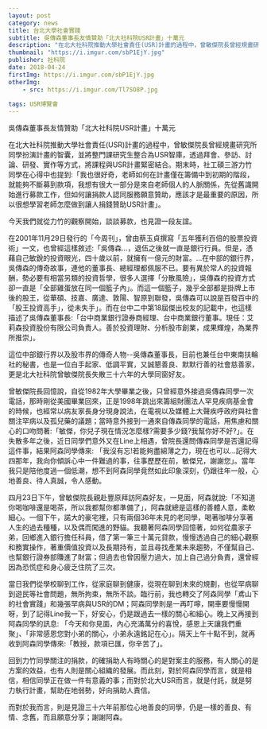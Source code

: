 ```yaml
---
layout: post
category: news
title: 台北大學社會實踐
subtitle: 吳傳森董事長友情贊助「北大社科院USR計畫」十萬元
description: "在北大社科院推動大學社會責任(USR)計畫的過程中，曾敏傑院長曾經規畫研究所同學扮演計畫的智囊，並將整門課研究生整合為USR智庫..."
thumbnail: "https://i.imgur.com/sbP1EjY.jpg"
publisher: 社科院
date: 2018-04-24
firstImg: https://i.imgur.com/sbP1EjY.jpg
otherImg:
    - src: https://i.imgur.com/Tl7SO8P.jpg
    
tags: USR博覽會
---
```


吳傳森董事長友情贊助「北大社科院USR計畫」十萬元

在北大社科院推動大學社會責任(USR)計畫的過程中，曾敏傑院長曾經規畫研究所同學扮演計畫的智囊，並將整門課研究生整合為USR智庫，透過拜會、參訪、討論、研發、實作等方式，將課程與USR計畫緊密結合。期末時，社工碩三游力竹同學在心得中也提到:「我也很好奇，老師如何在計畫僅在籌備中到初期的階段，就能夠不斷募到款項，我想有很大一部分是來自老師個人的人脈關係，先從舊識開始進行募款工作，但如何讓捐款人認同服務願意贊助，應該才是最重要的原因，所以很想學習老師怎麼做到讓人捐錢贊助USR計畫」。

今天我們就從力竹的觀察開始，談談募款，也見證一段友誼。

在2001年11月29日發行的「今周刊」，曾由蔡玉貞撰寫「五年獲利百倍的股票投資術」一文，也曾經這樣敘述:「吳傳森…，退伍之後就一直是銀行行員。但是，憑藉自己敏銳的投資眼光，四十歲以前，就擁有一億元的財富。…在中部的銀行界，吳傳森的傳奇故事，連他的董事長、總經理都佩服不已。要有異於常人的投資報酬，勢必要有相當另類的投資哲學，很多人選擇「分散風險」，吳傳森的投資方式卻一直是「全部雞蛋放在同一個籃子內」。而這一個籃子，幾乎全部都是掛牌上市後的股王，從華碩、技嘉、廣達、敦陽、智原到聯發，吳傳森可以說是百發百中的「股王投資高手」，從未失手」。而在台中二中第18屆傑出校友的記載中，也這樣描述了吳傳森董事長:「台中商業銀行證券商經理、台中商業銀行董事。現任：艾莉森投資股份有限公司負責人。善於投資理財、分析股市創業，成果輝煌，為業界所推崇」。

這位中部銀行界以及股市界的傳奇人物--吳傳森董事長，目前也兼任台中東南扶輪社的秘書，也是一位白手起家、低調平實，又誠懇善良、默默行善的社會慈善家，更是北大社科院曾敏傑院長失散三十六年的大學同窗好友。

曾敏傑院長回憶說，自從1982年大學畢業之後，只曾經意外接過吳傳森同學一次電話，那時剛從美國畢業回來，正是1998年跳出來籌組財團法人罕見疾病基金會的時候，也經常以病友家長身分現身說法，在電視以及媒體上大聲疾呼政府與社會關注罕病以及孤兒藥的議題；當時意外接到一通來自傳森同學的電話，用焦慮和關心的口吻問著:「敏傑，你兒子現在情況怎麼樣?需要多少錢?我幫你好不好?」。在失散多年之後，近日同學們意外又在Line上相遇，曾院長還問傳森同學是否還記得這件事，結果阿森同學傳來: 「我沒有忘!若能夠盡綿薄之力，現在也可以…記得大四那年，我向你傾訴心中一件難過的事，往事歷歷在前，敏傑兄，謝謝您」。當年我只是陪他度過一個低潮，想不到阿森同學竟然如此印象深刻，仍跟往年一般，心地善良、待人真誠，令人感動。

四月23日下午，曾敏傑院長親赴豐原拜訪阿森好友，一見面，阿森就說:「不知道你喝咖啡還是喝茶，所以我都幫你都準備了」，阿森就總是這樣的善體人意，柔軟細心。一個下午，諾大的豪宅裡，只有兩個36年未見的老同學，喝著咖啡分享著人生的過去種種，以及偶而闖進的野貓。我聽著阿森同學回憶著，如何從農家子弟，回鄉進入銀行擔任科員，借了第一筆三十萬元貸款，慢慢透過自己的細心觀察和務實操作，著重價值投資以及長期持有，並且尋找產業未來趨勢，不僅幫自己、也幫銀行證券部賺進了財富；但過去也曾因壓力過大，加上自己過分負責，還曾經因為恐慌症和身心疲乏住院了三次。

當日我們從學校聊到工作，從家庭聊到健康，從現在聊到未來的規劃，也從罕病聊到遊民等社會問題，無所拘束，無所不談。臨行前，我也轉交了阿森同學「鳶山下的社會實踐」和幾張罕病與USR的DM；阿森同學則是一再叮嚀，開車要慢慢開呀，到了記得Line我一下，好安心，仍是跟過去一樣的關心和細心。晚上又再接到阿森同學的訊息: 「今天和你見面，內心充滿萬分的喜悅，感恩上天讓我們重聚」、「非常感恩您對小弟的關心，小弟永遠銘記在心」。隔天上午十點不到，就再收到阿森同學傳來:「教授，款項已匯，你辛苦了」。

回到力竹同學關注的捐款，的確捐助人有時關心的是對案主的服務，有人關心的是方案的效益，也有人則是關心組織的發展。而此刻，對於阿森同學而言，就是相信，相信同學正在做一件有意義的事；而對於北大USR而言，就是付託，就是努力執行計畫，幫助在地弱勢，好向捐助人責信。

而對於我而言，則是見證三十六年前那位心地善良的同學，仍是一樣的善良、有情、念舊，而且願意分享；謝謝阿森。